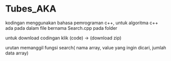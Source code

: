 # Tubes_AKA

kodingan menggunakan bahasa pemrograman c++, 
untuk algoritma c++ ada pada dalam file bernama Search.cpp pada folder

untuk download codingan klik (code) -> (download zip)

urutan memanggil fungsi search( nama array, value yang ingin dicari, jumlah data array)
